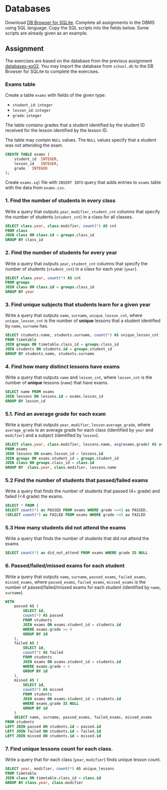 # Databases

Download [DB Browser for SQLite](https://sqlitebrowser.org/). Complete all
assignments in the DBMS using SQL language. Copy the SQL scripts into the fields
below. Some scripts are already given as an example.

## Assignment

The exercises are based on the database from the previous assignment
[databases-ex02](https://github.com/prog-1/databases-ex02). You may import the database from `school.db` to the DB Browser for SQLite to complete the exercises.

### Exams table

Create a table `exams` with fields of the given type:

* `student_id`: `integer`
* `lesson_id`: `integer`
* `grade`: `integer`

The table contains grades that a student identified by the student ID received for the lesson identified by the lesson ID.

The table may contain `NULL` values. The `NULL` values specify that a student was not attending the exam. 

```sql
CREATE TABLE exams (
	student_id	INTEGER,
	lesson_id	INTEGER,
	grade	INTEGER
);
```

Create `exams.sql` file with `INSERT INTO` query that adds entries to `exams` table with the data from `exams.csv`.

### 1. Find the number of students in every class

Write a query that outputs `year`, `modifier`, `student_cnt` columns that specify the number of students (`student_cnt`) in a class for all classes.

```sql
SELECT class.year, class.modifier, count(*) AS cnt
FROM class 
JOIN class ON class.id = groups.class_id
GROUP BY class_id
```

### 2. Find the number of students for every year

Write a query that outputs `year`, `student_cnt` columns that specify the number of students (`student_cnt`) in a class for each year (`year`).

```sql
SELECT class.year, count(*) AS cnt
FROM groups 
JOIN class ON class.id = groups.class_id
GROUP BY year
```

### 3. Find unique subjects that students learn for a given year

Write a query that outputs `name`, `surname`, `unique_lesson_cnt`, where `unique_lesson_cnt` is the number of **unique** lessons that a student identified by `name`, `surname` has.

```sql
SELECT students.name, students.surname, count(*) AS unique_lesson_cnt
FROM timetable
JOIN groups ON timetable.class_id = groups.class_id
JOIN students ON students.id = groups.student_id
GROUP BY students.name, students.surname
```

### 4. Find how many distinct lessons have exams

Write a query that outputs `name` and `lesson_cnt`, where `lesson_cnt` is the number of **unique** lessons (`name`) that have exams.

```sql
SELECT name FROM exams
JOIN lessons ON lessons.id = exams.lesson_id
GROUP BY lesson_id
```

### 5.1. Find an average grade for each exam

Write a query that outputs `year`, `modifier`, `lesson` `average_grade`, where `average_grade` is an average grade for each class (identified by `year` and `modifier`) and a subject (identified by `lesson`).

```sql
SELECT class.year, class.modifier, lessons.name, avg(exams.grade) AS average_grade
FROM exams
JOIN lessons ON exams.lesson_id = lessons.id
JOIN groups ON exams.student_id = groups.student_id
JOIN class ON groups.class_id = class.id
GROUP BY  class.year, class.modifier, lessons.name
```

### 5.2 Find the number of students that passed/failed exams

Write a query that finds the number of students that passed (4+ grade) and failed (<4 grade) the exams.

```sql
SELECT * FROM (
SELECT count(*) as PASSED FROM exams WHERE grade >=4) as PASSED,
(SELECT count(*) as FAILED FROM exams WHERE grade <4) as FAILED
```

### 5.3 How many students did not attend the exams

Write a query that finds the number of students that did not attend the exams

```sql
SELECT count(*) as did_not_attend FROM exams WHERE grade IS NULL
```

### 6. Passed/failed/missed exams for each student

Write a query that outputs `name`, `surname`, `passed_exams`, `failed_exams`, `missed_exams`, where `passed_exams`, `failed_exams`, `missed_exams` is the number of passed/failed/missed exams for each student (identified by `name`, `surname`).

```sql
WITH
	passed AS (
		SELECT id, 
		count(*) AS passed
		FROM students
		JOIN exams ON exams.student_id = students.id 
		WHERE exams.grade >= 4
		GROUP BY id
	),
	failed AS (
		SELECT id, 
		count(*) AS failed
		FROM students
		JOIN exams ON exams.student_id = students.id 
		WHERE exams.grade < 4
		GROUP BY id
	), 
	missed AS (
		SELECT id, 
		count(*) AS missed
		FROM students
		JOIN exams ON exams.student_id = students.id 
		WHERE exams.grade IS NULL
		GROUP BY id
	)
	SELECT name, surname, passed_exams, failed_exams, missed_exams
FROM students
LEFT JOIN passed ON students.id = passed.id
LEFT JOIN failed ON students.id = failed.id
LEFT JOIN missed ON students.id = missed.id
```

### 7. Find unique lessons count for each class.

Write a query that for each class (`year`, `modifier`) finds unique lesson count.

```sql
SELECT year, modifier, count(*) AS unique_lessons
FROM timetable
JOIN class ON timetable.class_id = class.id
GROUP BY class.year, class.modifier
```
